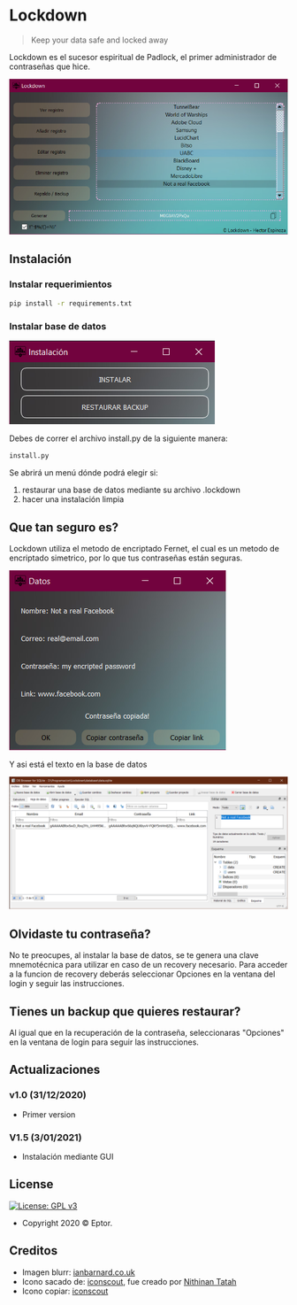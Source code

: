 # Lockdown

> Keep your data safe and locked away

Lockdown es el sucesor espiritual de Padlock, el primer administrador de contraseñas que hice.

![](etc/menu.png)

## Instalación

### Instalar requerimientos

```sh
pip install -r requirements.txt
```

### Instalar base de datos

![](etc/menu_instalacion.png)

Debes de correr el archivo install.py de la siguiente manera:

```sh
install.py
```

Se abrirá un menú dónde podrá elegir si:

1. restaurar una base de datos mediante su archivo .lockdown
2. hacer una instalación limpia

## Que tan seguro es?

Lockdown utiliza el metodo de encriptado Fernet, el cual es un metodo de encriptado simetrico, por lo que tus contraseñas están seguras.

![](etc/datos.png)

Y asi está el texto en la base de datos

![](etc/not_fb.png)

## Olvidaste tu contraseña?

No te preocupes, al instalar la base de datos, se te genera una clave mnemotécnica para utilizar en caso de un recovery necesario.
Para acceder a la funcion de recovery deberás seleccionar Opciones en la ventana del login y seguir las instrucciones.

## Tienes un backup que quieres restaurar?

Al igual que en la recuperación de la contraseña, seleccionaras "Opciones" en la ventana de login para seguir las instrucciones.

## Actualizaciones

### v1.0 (31/12/2020)

- Primer version

### V1.5 (3/01/2021)

- Instalación mediante GUI

## License

[![License: GPL v3](https://img.shields.io/badge/License-GPLv3-blue.svg)](https://www.gnu.org/licenses/gpl-3.0)

- Copyright 2020 © Eptor.

## Creditos

- Imagen blurr: [ianbarnard.co.uk](http://www.ianbarnard.co.uk/wp-content/uploads/2013/09/free-blurred-web-backgrounds-09.jpg)
- Icono sacado de: [iconscout](https://iconscout.com/icon/lockdown-2318925), fue creado por [Nithinan Tatah](https://iconscout.com/contributors/nithinan-tatah)
- Icono copiar: [iconscout](https://iconscout.com/icon/copy-197)
